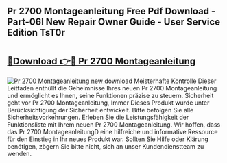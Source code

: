 ## Pr 2700 Montageanleitung Free Pdf Download - Part-06l New Repair Owner Guide - User Service Edition TsT0r

# <h2><a href="http://df77da.blite.top/?on=Pr+2700+Montageanleitung">🔗Download 👉🔴 Pr 2700 Montageanleitung</a></h2>

[![Pr 2700 Montageanleitung new download](https://i.imgur.com/lujVjoI.png)](http://df77da.blite.top/?on=Pr+2700+Montageanleitung)
Meisterhafte Kontrolle Dieser Leitfaden enthüllt die Geheimnisse Ihres neuen Pr 2700 Montageanleitung und ermöglicht es Ihnen, seine Funktionen präzise zu steuern. Sicherheit geht vor Pr 2700 Montageanleitung, Immer Dieses Produkt wurde unter Berücksichtigung der Sicherheit entwickelt. Bitte befolgen Sie alle Sicherheitsvorkehrungen. Erleben Sie die Leistungsfähigkeit der Funktionsliste mit Ihrem neuen Pr 2700 Montageanleitung. Wir hoffen, dass das Pr 2700 MontageanleitungD eine hilfreiche und informative Ressource für den Einstieg in Ihr neues Produkt war. Sollten Sie Hilfe oder Klärung benötigen, zögern Sie bitte nicht, sich an unser Kundendienstteam zu wenden.
